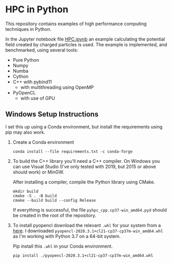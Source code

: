 # HPC in Python

This repository contains examples of high performance computing techniques in
Python.

In the Jupyter notebook file [HPC.ipynb](HPC.ipynb) an example calculating the
potential field created by charged particles is used.
The example is implemented, and benchmarked, using several tools:

- Pure Python
- Numpy
- Numba
- Cython
- C++ with pybind11
  - with multithreading using OpenMP
- PyOpenCL
  - with use of GPU

## Windows Setup Instructions

I set this up using a Conda environment,
but install the requirements using pip may also work.

1) Create a Conda environment

   ```shell
   conda install --file requirements.txt -c conda-forge
   ```

2) To build the C++ library you'll need a C++ compiler.
   On Windows you can use Visual Studio (I've only tested with 2019,
   but 2015 or above should work) or MinGW.

   After installing a compiler, compile the Python library using CMake.

   ```shell
   mkdir build
   cmake -S . -B build
   cmake --build build --config Release
   ```

   If everything is successful, the file `pyhpc_cpp.cp37-win_amd64.pyd` should be
   created in the root of the repository.

3) To install pyopencl download the relevant `.whl` for your system from a
   [here](https://www.lfd.uci.edu/~gohlke/pythonlibs/#pyopencl).
   I downloaded `pyopencl‑2020.3.1+cl21‑cp37‑cp37m‑win_amd64.whl` as I'm
   working with Python 3.7 on a 64-bit system.

   Pip install this `.whl` in your Conda environment.

   ```shell
   pip install ./pyopencl‑2020.3.1+cl21‑cp37‑cp37m‑win_amd64.whl
   ```
